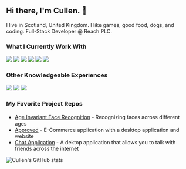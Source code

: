 ## Hi there, I'm Cullen. 👋
I live in Scotland, United Kingdom. I like games, good food, dogs, and coding. Full-Stack Developer @ Reach PLC.

### What I Currently Work With
<img src="https://img.shields.io/badge/JavaScript-F7DF1E?style=for-the-badge&logo=javascript&logoColor=black"> <img src="https://img.shields.io/badge/jQuery-0769AD?style=for-the-badge&logo=jquery&logoColor=white"> <img src="https://img.shields.io/badge/PHP-777BB4?style=for-the-badge&logo=php&logoColor=white"> <img src="https://img.shields.io/badge/MySQL-00000F?style=for-the-badge&logo=mysql&logoColor=white"> <img src="https://img.shields.io/badge/HTML5-E34F26?style=for-the-badge&logo=html5&logoColor=white"> <img src="https://img.shields.io/badge/CSS3-1572B6?style=for-the-badge&logo=css3&logoColor=white"> 

### Other Knowledgeable Experiences
<img src="https://img.shields.io/badge/Java-ED8B00?style=for-the-badge&logo=openjdk&logoColor=white"> <img src="https://img.shields.io/badge/C%23-239120?style=for-the-badge&logo=c-sharp&logoColor=white"> <img src="https://img.shields.io/badge/React-20232A?style=for-the-badge&logo=react&logoColor=61DAFB">

### My Favorite Project Repos
* <a href="https://github.com/CullenWillis/Honours">Age Invariant Face Recognition</a> - Recognizing faces across diﬀerent ages
* <a href="https://github.com/CullenWillis/Approved_App">Approved</a> - E-Commerce application with a desktop application and website
* <a href="https://github.com/CullenWillis/Chat-App">Chat Application</a> - A dektop application that allows you to talk with friends across the internet

![Cullen's GitHub stats](https://github-readme-stats.vercel.app/api?username=CullenWillis&show_icons=true&theme=dark)
